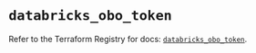 # `databricks_obo_token`

Refer to the Terraform Registry for docs: [`databricks_obo_token`](https://registry.terraform.io/providers/databricks/databricks/1.91.0/docs/resources/obo_token).
